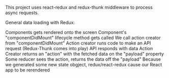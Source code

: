 This project uses react-redux and redux-thunk middleware to process async requests.


General data loading with Redux:

Components gets rendered onto the screen
Component's "componentDidMount" lifecycle method gets called
We call action creator from "componentDidMount"
Action creator runs code to make an API request (Redux-Thunk comes into play)
API responds with data
Action Creator returns an "action" with the fetched data on the "payload" property
Some reducer sees the action, returns the data off the "payload"
Because we generated some new state obgject, redux/react-redux cause our React app to be rerendered